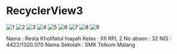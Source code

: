 # RecyclerView3

![1](http://imageshack.com/a/img921/8705/aJmlQ4.png)
![2](http://imageshack.com/a/img923/3949/jrg86v.png)
![3](http://imageshack.com/a/img923/9573/CpQEE3.png)
![4](http://imageshack.com/a/img924/4751/H4dULF.png)
![5](http://imageshack.com/a/img924/738/agZi74.png)
![6](http://imageshack.com/a/img923/8287/MLQ2Og.png)
![7](http://imageshack.com/a/img924/8880/CTJpd0.png)
![8](http://imageshack.com/a/img922/6603/1Z3Xfb.png)
![9](http://imageshack.com/a/img921/7149/7VanCi.png)

Nama : Resta Kholifatul Inayah 
Kelas : XII RPL 2 
No absen : 32 
NIS : 4422/1320.070 
Nama Sekolah : SMK Telkom Malang 
